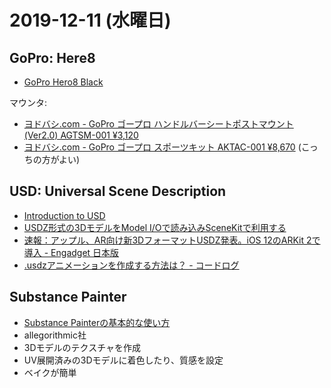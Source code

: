 # 2019-12-11 (水曜日)

## GoPro: Here8

- [GoPro Hero8 Black](https://www.tajima-motor.com/gopro/product/hero8black/index.html)

マウンタ:

- [ヨドバシ.com - GoPro ゴープロ ハンドルバーシートポストマウント(Ver2.0) AGTSM-001 ¥3,120](https://www.yodobashi.com/product/100000001003331488/)
- [ヨドバシ.com - GoPro ゴープロ スポーツキット AKTAC-001 ¥8,670](https://www.yodobashi.com/product/100000001004137095/) (こっちの方がよい)

## USD: Universal Scene Description

- [Introduction to USD](http://graphics.pixar.com/usd/docs/index.html)
- [USDZ形式の3DモデルをModel I/Oで読み込みSceneKitで利用する](https://qiita.com/shu223/items/84cc00802399c381aefe)
- [速報：アップル、AR向け新3DフォーマットUSDZ発表。iOS 12のARKit 2で導入 - Engadget 日本版](https://japanese.engadget.com/2018/06/04/ar-3d-usdz-ios-12-arkit-2/)
- [.usdzアニメーションを作成する方法は？ - コードログ](https://codeday.me/jp/qa/20190926/1623983.html)

## Substance Painter

- [Substance Painterの基本的な使い方](http://www.hildsoft.com/entry/2017/04/11/220000)
- allegorithmic社
- 3Dモデルのテクスチャを作成
- UV展開済みの3Dモデルに着色したり、質感を設定
- ベイクが簡単
